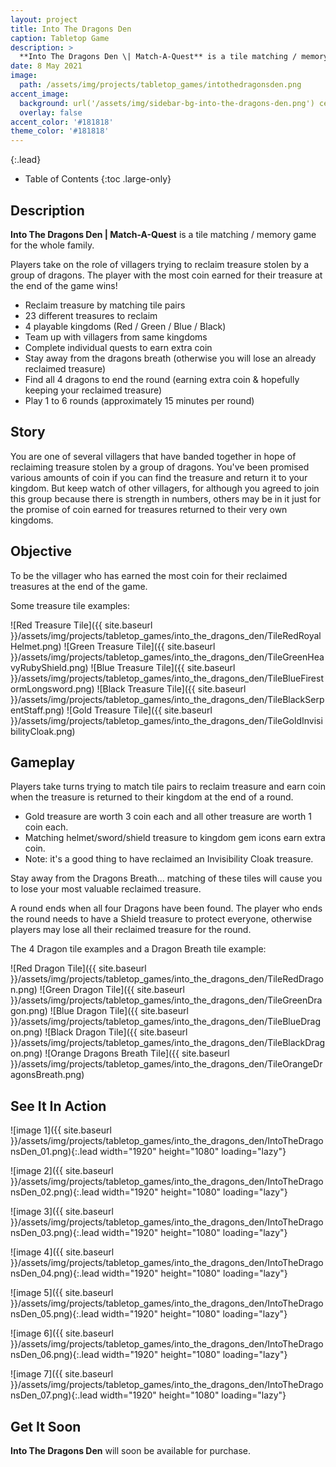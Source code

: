 ```yaml
---
layout: project
title: Into The Dragons Den
caption: Tabletop Game
description: >
  **Into The Dragons Den \| Match-A-Quest** is a tile matching / memory game about reclaiming treasure stolen by a group of dragons.
date: 8 May 2021
image: 
  path: /assets/img/projects/tabletop_games/intothedragonsden.png
accent_image: 
  background: url('/assets/img/sidebar-bg-into-the-dragons-den.png') center/cover
  overlay: false
accent_color: '#181818'
theme_color: '#181818'
---
```


{:.lead}

- Table of Contents
{:toc .large-only}

## Description

**Into The Dragons Den \| Match-A-Quest** is a tile matching / memory game for the whole family.

Players take on the role of villagers trying to reclaim treasure stolen by a group of dragons.
The player with the most coin earned for their treasure at the end of the game wins!

* Reclaim treasure by matching tile pairs
* 23 different treasures to reclaim
* 4 playable kingdoms (Red / Green / Blue / Black)
* Team up with villagers from same kingdoms
* Complete individual quests to earn extra coin
* Stay away from the dragons breath (otherwise you will lose an already reclaimed treasure)
* Find all 4 dragons to end the round (earning extra coin & hopefully keeping your reclaimed treasure)
* Play 1 to 6 rounds (approximately 15 minutes per round)

## Story

You are one of several villagers that have banded together in hope of reclaiming treasure stolen by a group of dragons. You've been promised various amounts of coin if you can find the treasure and return it to your kingdom. But keep watch of other villagers, for although you agreed to join this group because there is strength in numbers, others may be in it just for the promise of coin earned for treasures returned to their very own kingdoms.

## Objective

To be the villager who has earned the most coin for their reclaimed treasures at the end of the game.

Some treasure tile examples:

![Red Treasure Tile]({{ site.baseurl }}/assets/img/projects/tabletop_games/into_the_dragons_den/TileRedRoyalHelmet.png)
![Green Treasure Tile]({{ site.baseurl }}/assets/img/projects/tabletop_games/into_the_dragons_den/TileGreenHeavyRubyShield.png)
![Blue Treasure Tile]({{ site.baseurl }}/assets/img/projects/tabletop_games/into_the_dragons_den/TileBlueFirestormLongsword.png)
![Black Treasure Tile]({{ site.baseurl }}/assets/img/projects/tabletop_games/into_the_dragons_den/TileBlackSerpentStaff.png)
![Gold Treasure Tile]({{ site.baseurl }}/assets/img/projects/tabletop_games/into_the_dragons_den/TileGoldInvisibilityCloak.png)

## Gameplay

Players take turns trying to match tile pairs to reclaim treasure and earn coin when the treasure is returned to their kingdom at the end of a round. 

* Gold treasure are worth 3 coin each and all other treasure are worth 1 coin each. 
* Matching helmet/sword/shield treasure to kingdom gem icons earn extra coin. 
* Note: it's a good thing to have reclaimed an Invisibility Cloak treasure.

Stay away from the Dragons Breath... matching of these tiles will cause you to lose your most valuable reclaimed treasure.

A round ends when all four Dragons have been found. The player who ends the round needs to have a Shield treasure to protect everyone, otherwise players may lose all their reclaimed treasure for the round. 

The 4 Dragon tile examples and a Dragon Breath tile example:

![Red Dragon Tile]({{ site.baseurl }}/assets/img/projects/tabletop_games/into_the_dragons_den/TileRedDragon.png)
![Green Dragon Tile]({{ site.baseurl }}/assets/img/projects/tabletop_games/into_the_dragons_den/TileGreenDragon.png)
![Blue Dragon Tile]({{ site.baseurl }}/assets/img/projects/tabletop_games/into_the_dragons_den/TileBlueDragon.png)
![Black Dragon Tile]({{ site.baseurl }}/assets/img/projects/tabletop_games/into_the_dragons_den/TileBlackDragon.png)
![Orange Dragons Breath Tile]({{ site.baseurl }}/assets/img/projects/tabletop_games/into_the_dragons_den/TileOrangeDragonsBreath.png)

## See It In Action

![image 1]({{ site.baseurl }}/assets/img/projects/tabletop_games/into_the_dragons_den/IntoTheDragonsDen_01.png){:.lead width="1920" height="1080" loading="lazy"}

![image 2]({{ site.baseurl }}/assets/img/projects/tabletop_games/into_the_dragons_den/IntoTheDragonsDen_02.png){:.lead width="1920" height="1080" loading="lazy"}

![image 3]({{ site.baseurl }}/assets/img/projects/tabletop_games/into_the_dragons_den/IntoTheDragonsDen_03.png){:.lead width="1920" height="1080" loading="lazy"}

![image 4]({{ site.baseurl }}/assets/img/projects/tabletop_games/into_the_dragons_den/IntoTheDragonsDen_04.png){:.lead width="1920" height="1080" loading="lazy"}

![image 5]({{ site.baseurl }}/assets/img/projects/tabletop_games/into_the_dragons_den/IntoTheDragonsDen_05.png){:.lead width="1920" height="1080" loading="lazy"}

![image 6]({{ site.baseurl }}/assets/img/projects/tabletop_games/into_the_dragons_den/IntoTheDragonsDen_06.png){:.lead width="1920" height="1080" loading="lazy"}

![image 7]({{ site.baseurl }}/assets/img/projects/tabletop_games/into_the_dragons_den/IntoTheDragonsDen_07.png){:.lead width="1920" height="1080" loading="lazy"}

<!-- <div class="lead aspect-ratio sixteen-nine">        
  <iframe src="https://www.youtube.com/embed/u2E5rM9Ph7k" frameborder="0" allow="accelerometer; autoplay; clipboard-write; encrypted-media; gyroscope; picture-in-picture" allowfullscreen></iframe>
</div> -->

## Get It Soon

**Into The Dragons Den** will soon be available for purchase.

<!-- ## Get It Now

Use the link below to get **Into The Dragons Den**.  
*Games are produced and shipped by The Game Crafter.*

[![TheGameCrafter]({{ site.baseurl }}/assets/img/tools/LinkTheGameCrafter.png "The Game Crafter")](https://www.thegamecrafter.com){:target="_blank" : .no-mark}

[Into The Dragons Den / 2019 Red](https://www.thegamecrafter.com/games/into-the-dragons-den-red-1){:target="_blank"} -->

 
